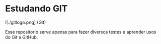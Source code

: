 # Estudando GIT

![./gitlogo.png] (Git)

Esse repositorio serve apenas para fazer diversos testes e aprender usos do Git e GitHub.
